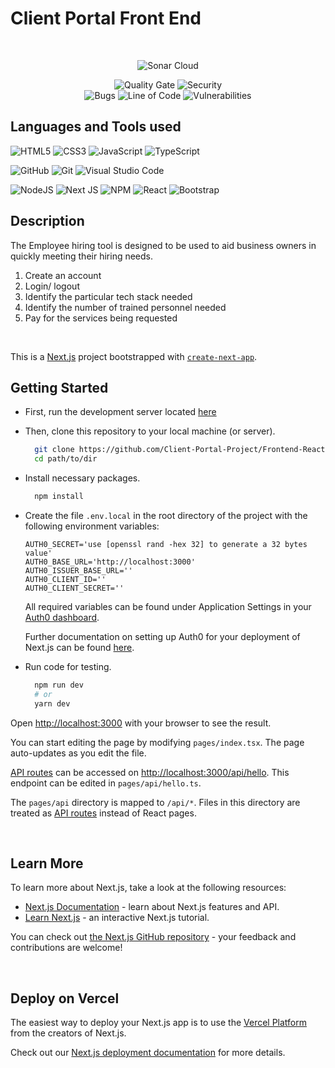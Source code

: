 # Client Portal Front End

<br />
<p align="center">
<img alt="Sonar Cloud" src="https://sonarcloud.io/images/project_badges/sonarcloud-orange.svg" />
</p>
<p align="center">
<img alt="Quality Gate" src="https://sonarcloud.io/api/project_badges/measure?project=Frontend-React&metric=alert_status" />
<img alt="Security" src="https://sonarcloud.io/api/project_badges/measure?project=Frontend-React&metric=security_rating" />
<br/>
<img alt="Bugs" src="https://sonarcloud.io/api/project_badges/measure?project=Frontend-React&metric=bugs" />
<img alt="Line of Code" src="https://sonarcloud.io/api/project_badges/measure?project=Frontend-React&metric=ncloc" />
<img alt="Vulnerabilities" src="https://sonarcloud.io/api/project_badges/measure?project=Frontend-React&metric=vulnerabilities" />
</p>

## Languages and Tools used

![HTML5](https://img.shields.io/badge/html5-%23E34F26.svg?style=for-the-badge&logo=html5&logoColor=white)
![CSS3](https://img.shields.io/badge/css3-%231572B6.svg?style=for-the-badge&logo=css3&logoColor=white)
![JavaScript](https://img.shields.io/badge/javascript-%23323330.svg?style=for-the-badge&logo=javascript&logoColor=%23F7DF1E)
![TypeScript](https://img.shields.io/badge/TypeScript-007ACC?style=for-the-badge&logo=typescript&logoColor=white)

![GitHub](https://img.shields.io/badge/github-%23121011.svg?style=for-the-badge&logo=github&logoColor=white)
![Git](https://img.shields.io/badge/git-%23F05033.svg?style=for-the-badge&logo=git&logoColor=white)
![Visual Studio Code](https://img.shields.io/badge/Visual%20Studio%20Code-0078d7.svg?style=for-the-badge&logo=visual-studio-code&logoColor=white)

![NodeJS](https://img.shields.io/badge/node.js-6DA55F?style=for-the-badge&logo=node.js&logoColor=white)
![Next JS](https://img.shields.io/badge/Next-black?style=for-the-badge&logo=next.js&logoColor=white)
![NPM](https://img.shields.io/badge/NPM-%23000000.svg?style=for-the-badge&logo=npm&logoColor=white)
![React](https://img.shields.io/badge/react-%2320232a.svg?style=for-the-badge&logo=react&logoColor=%2361DAFB)
![Bootstrap](https://img.shields.io/badge/bootstrap-%23563D7C.svg?style=for-the-badge&logo=bootstrap&logoColor=white)
<br />

## Description

The Employee hiring tool is designed to be used to aid business owners in quickly meeting their hiring needs.

1. Create an account
2. Login/ logout
3. Identify the particular tech stack needed
4. Identify the number of trained personnel needed
5. Pay for the services being requested

<br />

This is a [Next.js](https://nextjs.org/) project bootstrapped with [`create-next-app`](https://github.com/vercel/next.js/tree/canary/packages/create-next-app).

## Getting Started

- First, run the development server located [here](https://github.com/Client-Portal-Project/Backend-.NET)

- Then, clone this repository to your local machine (or server).

  ```bash
    git clone https://github.com/Client-Portal-Project/Frontend-React.git path/to/dir
    cd path/to/dir
  ```

- Install necessary packages.

  ```bash
    npm install
  ```

- Create the file `.env.local` in the root directory of the project with the following environment variables:

  ```
  AUTH0_SECRET='use [openssl rand -hex 32] to generate a 32 bytes value'
  AUTH0_BASE_URL='http://localhost:3000'
  AUTH0_ISSUER_BASE_URL=''
  AUTH0_CLIENT_ID=''
  AUTH0_CLIENT_SECRET=''
  ```

  All required variables can be found under Application Settings in your [Auth0 dashboard](https://manage.auth0.com/).

  Further documentation on setting up Auth0 for your deployment of Next.js can be found [here](https://auth0.com/docs/quickstart/webapp/nextjs).

- Run code for testing.

  ```bash
    npm run dev
    # or
    yarn dev
  ```

Open [http://localhost:3000](http://localhost:3000) with your browser to see the result.

You can start editing the page by modifying `pages/index.tsx`. The page auto-updates as you edit the file.

[API routes](https://nextjs.org/docs/api-routes/introduction) can be accessed on [http://localhost:3000/api/hello](http://localhost:3000/api/hello). This endpoint can be edited in `pages/api/hello.ts`.

The `pages/api` directory is mapped to `/api/*`. Files in this directory are treated as [API routes](https://nextjs.org/docs/api-routes/introduction) instead of React pages.

<br />

## Learn More

To learn more about Next.js, take a look at the following resources:

- [Next.js Documentation](https://nextjs.org/docs) - learn about Next.js features and API.
- [Learn Next.js](https://nextjs.org/learn) - an interactive Next.js tutorial.

You can check out [the Next.js GitHub repository](https://github.com/vercel/next.js/) - your feedback and contributions are welcome!

<br />

## Deploy on Vercel

The easiest way to deploy your Next.js app is to use the [Vercel Platform](https://vercel.com/new?utm_medium=default-template&filter=next.js&utm_source=create-next-app&utm_campaign=create-next-app-readme) from the creators of Next.js.

Check out our [Next.js deployment documentation](https://nextjs.org/docs/deployment) for more details.
